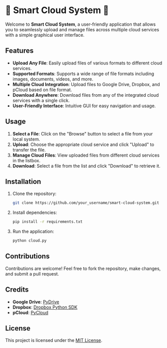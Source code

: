 # 🌟 Smart Cloud System 🌟

Welcome to **Smart Cloud System**, a user-friendly application that allows you to seamlessly upload and manage files across multiple cloud services with a simple graphical user interface.

## Features
- **Upload Any File**: Easily upload files of various formats to different cloud services.
- **Supported Formats**: Supports a wide range of file formats including images, documents, videos, and more.
- **Multiple Cloud Integration**: Upload files to Google Drive, Dropbox, and pCloud based on file format.
- **Download Anywhere**: Download files from any of the integrated cloud services with a single click.
- **User-Friendly Interface**: Intuitive GUI for easy navigation and usage.


## Usage
1. **Select a File**: Click on the "Browse" button to select a file from your local system.
2. **Upload**: Choose the appropriate cloud service and click "Upload" to transfer the file.
3. **Manage Cloud Files**: View uploaded files from different cloud services in the listbox.
4. **Download**: Select a file from the list and click "Download" to retrieve it.

## Installation
1. Clone the repository:
    ```bash
    git clone https://github.com/your_username/smart-cloud-system.git
    ```
2. Install dependencies:
    ```bash
    pip install -r requirements.txt
    ```
3. Run the application:
    ```bash
    python cloud.py
    ```

## Contributions
Contributions are welcome! Feel free to fork the repository, make changes, and submit a pull request.

## Credits
- **Google Drive**: [PyDrive](https://pythonhosted.org/PyDrive/)
- **Dropbox**: [Dropbox Python SDK](https://www.dropbox.com/developers/documentation/python)
- **pCloud**: [PyCloud](https://github.com/pCloud/pycloud)

## License
This project is licensed under the [MIT License](LICENSE).
